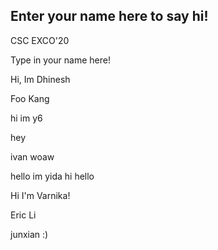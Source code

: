 ## Enter your name here to say hi!

CSC EXCO'20

Type in your name here!

Hi, Im Dhinesh

Foo Kang

hi im y6

hey

ivan woaw

hello im yida hi hello

Hi I'm Varnika!

Eric Li

junxian :)
